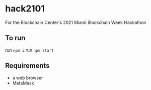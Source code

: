 # hack2101
For the Blockchain Center's 2021 Miami Blockchain Week Hackathon 

## To run

run `npm i`
run `npm start`

## Requirements

-   a web browser
-   MetaMask
